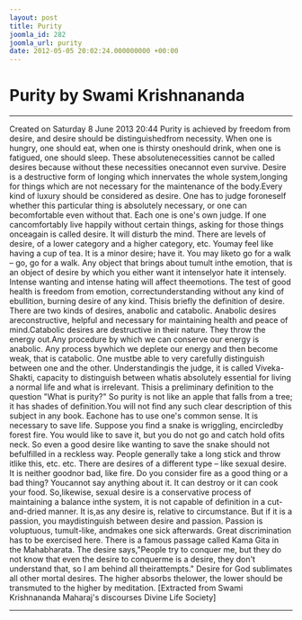 ```yaml
---
layout: post
title: Purity
joomla_id: 282
joomla_url: purity
date: 2012-05-05 20:02:24.000000000 +00:00
---
```

# Purity by Swami Krishnananda
* * *  
Created on Saturday 8 June 2013 20:44
Purity is achieved by freedom from desire, and desire should be distinguishedfrom necessity. When one is hungry, one should eat, when one is thirsty oneshould drink, when one is fatigued, one should sleep. These absolutenecessities cannot be called desires because without these necessities onecannot even survive.
Desire is a destructive form of longing which innervates the whole system,longing for things which are not necessary for the maintenance of the body.Every kind of luxury should be considered as desire. One has to judge foroneself whether this particular thing is absolutely necessary, or one can becomfortable even without that. Each one is one's own judge. If one cancomfortably live happily without certain things, asking for those things onceagain is called desire. It will disturb the mind.
There are levels of desire, of a lower category and a higher category, etc. Youmay feel like having a cup of tea. It is a minor desire; have it. You may liketo go for a walk – go, go for a walk. Any object that brings about tumult inthe emotion, that is an object of desire by which you either want it intenselyor hate it intensely. Intense wanting and intense hating will affect theemotions. The test of good health is freedom from emotion, correctunderstanding without any kind of ebullition, burning desire of any kind. Thisis briefly the definition of desire.
There are two kinds of desires, anabolic and catabolic. Anabolic desires areconstructive, helpful and necessary for maintaining health and peace of mind.Catabolic desires are destructive in their nature. They throw the energy out.Any procedure by which we can conserve our energy is anabolic. Any process bywhich we deplete our energy and then become weak, that is catabolic. One mustbe able to very carefully distinguish between one and the other. Understandingis the judge, it is called Viveka-Shakti, capacity to distinguish between whatis absolutely essential for living a normal life and what is irrelevant. Thisis a preliminary definition to the question "What is purity?"
So purity is not like an apple that falls from a tree; it has shades of definition.You will not find any such clear description of this subject in any book. Eachone has to use one's common sense.
It is necessary to save life. Suppose you find a snake is wriggling, encircledby forest fire. You would like to save it, but you do not go and catch hold ofits neck. So even a good desire like wanting to save the snake should not befulfilled in a reckless way. People generally take a long stick and throw itlike this, etc. etc.
There are desires of a different type – like sexual desire. It is neither goodnor bad, like fire. Do you consider fire as a good thing or a bad thing? Youcannot say anything about it. It can destroy or it can cook your food. So,likewise, sexual desire is a conservative process of maintaining a balance inthe system, it is not capable of definition in a cut-and-dried manner. It is,as any desire is, relative to circumstance. But if it is a passion, you maydistinguish between desire and passion. Passion is voluptuous, tumult-like, andmakes one sick afterwards. Great discrimination has to be exercised here.
There is a famous passage called Kama Gita in the Mahabharata. The desire says,"People try to conquer me, but they do not know that even the desire to conquerme is a desire, they don't understand that, so I am behind all theirattempts."
Desire for God sublimates all other mortal desires. The higher absorbs thelower, the lower should be transmuted to the higher by meditation.
[Extracted from Swami Krishnananda Maharaj's discourses Divine Life Society]
* * *
  

